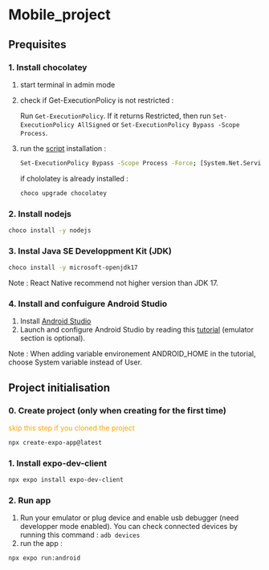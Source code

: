 # Mobile_project

 ## Prequisites

 ### 1. Install chocolatey

 1. start terminal in admin mode
 2. check if Get-ExecutionPolicy is not restricted :

    Run ```Get-ExecutionPolicy```. If it returns Restricted, then run ```Set-ExecutionPolicy AllSigned``` or ```Set-ExecutionPolicy Bypass -Scope Process```.
 3. run the [script](https://community.chocolatey.org/install.ps1) installation :

    ```bash
    Set-ExecutionPolicy Bypass -Scope Process -Force; [System.Net.ServicePointManager]::SecurityProtocol = [System.Net.ServicePointManager]::SecurityProtocol -bor 3072; iex ((New-Object System.Net.WebClient).DownloadString('https://community.chocolatey.org/install.ps1'))
    ```

    if chololatey is already installed :

    ```bash
    choco upgrade chocolatey
    ```

 ### 2. Install nodejs

 ```bash
 choco install -y nodejs
 ```

 ### 3. Instal Java SE Developpment Kit (JDK)

 ```bash
 choco install -y microsoft-openjdk17
 ```

  Note : React Native recommend not higher version than JDK 17.

 ### 4. Install and confuigure Android Studio

 1. Install [Android Studio](https://developer.android.com/studio?hl=fr)
 2. Launch and configure Android Studio by reading this [tutorial](https://docs.expo.dev/workflow/android-studio-emulator/) (emulator section is optional).
 
 Note : When adding variable environement ANDROID_HOME in the tutorial, choose System variable instead of User.

 ## Project initialisation

 ### 0. Create project (only when creating for the first time)
  <span style="color:orange;">skip this step if you cloned the project</span>

 ```bash
 npx create-expo-app@latest
 ```

 ### 1. Install expo-dev-client
 ```bash
 npx expo install expo-dev-client
 ```

 ### 2. Run app

 1. Run your emulator or plug device and enable usb debugger (need developper mode enabled). You can check connected devices by running this command :
   ```adb devices```
 2. run the app :
   ```bash
   npx expo run:android
   ```


